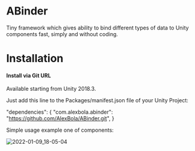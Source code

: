 # ABinder
Tiny framework which gives ability to bind different types of data to Unity components fast, simply and without coding.

# Installation

#### Install via Git URL

Available starting from Unity 2018.3.

Just add this line to the Packages/manifest.json file of your Unity Project:

"dependencies": {
    "com.alexbola.abinder": "https://github.com/AlexBola/ABinder.git",
}

Simple usage example one of components:

![2022-01-09_18-05-04](https://user-images.githubusercontent.com/3277802/148690716-2031c749-d788-4481-b90b-76b026319b47.gif)
